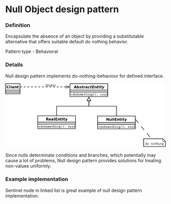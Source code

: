Null Object design pattern
==========================

### Definition

Encapsulate the absence of an object by providing a substitutable
alternative that offers suitable default do nothing behavior.

Pattern type - Behavioral

### Details

Null design pattern implements do-nothing-behaviour for defined interface.

![](null_object_uml.png)

Since nulls determinate conditions and branches, which potentially may cause a lot
of problems, Null design pattern provides solutions for treating non-values
uniformly.

### Example implementation

Sentinel node in linked list is great example of null design pattern implementation.
